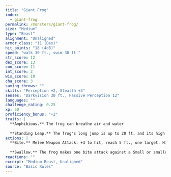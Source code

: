 ```yaml
---
title: "Giant Frog"
index:
  - giant-frog
permalink: /monsters/giant-frog/
size: "Medium"
type: "Beast"
alignment: "Unaligned"
armor_class: "11 (Dex)"
hit_points: "18 (4d8)"
speed: "walk 30 ft., swim 30 ft."
str_score: 12
dex_score: 13
con_score: 11
int_score: 2
wis_score: 10
cha_score: 3
saving_throws: ""
skills: "Perception +2, Stealth +3"
senses: "Darkvision 30 ft., Passive Perception 12"
languages: ""
challenge_rating: 0.25
xp: 50
proficiency_bonus: "+2"
traits: |
  **Amphibious.** The frog can breathe air and water
  
  **Standing Leap.** The frog's long jump is up to 20 ft. and its high jump is up to 10 ft., with or without a running start.
actions: |
  **Bite.** Melee Weapon Attack: +3 to hit, reach 5 ft., one target. Hit: 4 (1d6 + 1) piercing damage, and the target is grappled (escape DC 11). Until this grapple ends, the target is restrained, and the frog can't bite another target.
  
  **Swallow.** The frog makes one bite attack against a Small or smaller target it is grappling. If the attack hits, the target is swallowed, and the grapple ends. The swallowed target is blinded and restrained, it has total cover against attacks and other effects outside the frog, and it takes 5 (2d4) acid damage at the start of each of the frog's turns. The frog can have only one target swallowed at a time. If the frog dies, a swallowed creature is no longer restrained by it and can escape from the corpse using 5 ft. of movement, exiting prone.
reactions: ""
excerpt: "Medium Beast, Unaligned"
source: "Basic Rules"
---
```

